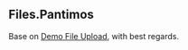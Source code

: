 ## Files.Pantimos

Base on [Demo File Upload](https://blueimp.github.io/jQuery-File-Upload/), with best regards.
